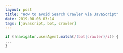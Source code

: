 ```yaml
---
layout: post
title: "How to avoid Search Crawler via JavaScript"
date: 2019-08-03 03:14
tags: [javascript, bot, crawler]
---
```


```javascript
if (!navigator.userAgent.match(/(bot|crawler)/i)) {
...
}
```